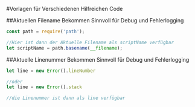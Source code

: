 #Vorlagen für Verschiedenen Hilfreichen Code

##Aktuellen Filename Bekommen
Sinnvoll für Debug und Fehlerlogging
````javascript
const path = require('path');

//Hier ist dann der Aktuelle Filename als scriptName verfügbar
let scriptName = path.basename(__filename);
````

##Aktuelle Linenummer Bekommen
Sinnvoll für Debug und Fehlerlogging
````javascript
let line = new Error().lineNumber

//oder
let line = new Error().stack

//die Linenummer ist dann als line verfügbar
````

